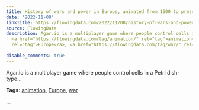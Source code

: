 ```yaml
---
title: History of wars and power in Europe, animated from 1500 to present
date: '2022-11-08'
linkTitle: https://flowingdata.com/2022/11/08/history-of-wars-and-power-in-europe-animated-from-1500-to-present/
source: FlowingData
description: Agar.io is a multiplayer game where people control cells in a Petri dish-type&#8230;<p><strong>Tags:</strong>
  <a href="https://flowingdata.com/tag/animation/" rel="tag">animation</a>, <a href="https://flowingdata.com/tag/europe/"
  rel="tag">Europe</a>, <a href="https://flowingdata.com/tag/war/" rel="tag">war</a></p>
  ...
disable_comments: true
---
```

Agar.io is a multiplayer game where people control cells in a Petri dish-type&#8230;<p><strong>Tags:</strong> <a href="https://flowingdata.com/tag/animation/" rel="tag">animation</a>, <a href="https://flowingdata.com/tag/europe/" rel="tag">Europe</a>, <a href="https://flowingdata.com/tag/war/" rel="tag">war</a></p> ...